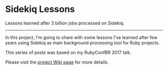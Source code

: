 # Sidekiq Lessons
Lessons learned after 3 billion jobs processed on Sidekiq.

----

In this project, I'm going to share with some lessons I've learned after few years using Sidekiq as main background processing tool for Ruby projects.

This series of posts was based on my RubyConfBR 2017 talk.

Please visit the [project Wiki page](https://github.com/andersondias/sidekiq-lessons/wiki) for more details.
